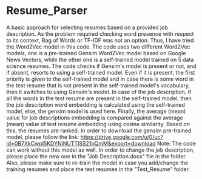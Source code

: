 # Resume_Parser

A basic approach for selecting resumes based on a provided job description. As the problem required checking word presence with respect to its context, Bag of Words or TF-IDF was not an option. Thus, I have tried the Word2Vec model in this code. The code uses two different Word2Vec models, one is a pre-trained Gensim Word2Vec model based on Google News Vectors, while the other one is a self-trained model trained on 5 data science resumes. The code checks if Gensim's model is present or not, and if absent, resorts to using a self-trained model. Even if it is present, the first priority is given to the self-trained model and in case there is some word in the test resume that is not present in the self-trained model's vocabulary, then it switches to using Gensim's model. In case of the job description, if all the words in the test resume are present in the self-trained model, then the job description word embedding is calculated using the self-trained model, else, the gensim model is used here. Finally, the average (mean) value for job descriptions embedding is compared against the average (mean) value of test resume embedding using cosine similarity. Based on this, the resumes are ranked.
In order to download the gensim pre-trained model, please follow the link: https://drive.google.com/u/0/uc?id=0B7XkCwpI5KDYNlNUTTlSS21pQmM&export=download
Note: The code can work without this model as well. In order to change the job description, please place the new one in the "Job Description.docx" file in the folder. Also, please make sure to re-train the model in case you add/change the training resumes and place the test resumes in the "Test_Resume" folder.

